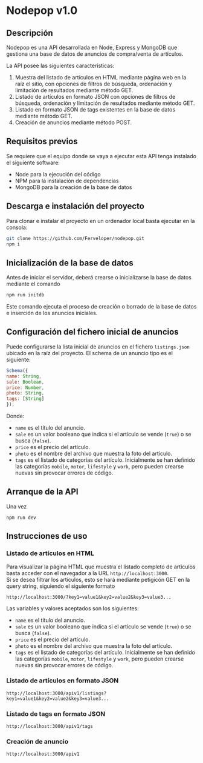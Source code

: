 # Nodepop v1.0

## Descripción

Nodepop es una API desarrollada en Node, Express y MongoDB que gestiona una base de datos de anuncios de compra/venta de artículos.  

La API posee las siguientes características:

1. Muestra del listado de artículos en HTML mediante página web en la raíz el sitio, con opciones de filtros de búsqueda, ordenación y limitación de resultados mediante método GET.
2. Listado de artículos en formato JSON con opciones de filtros de búsqueda, ordenación y limitación de resultados mediante método GET.
3. Listado en formato JSON de tags existentes en la base de datos mediante método GET.
4. Creación de anuncios mediante método POST.

## Requisitos previos

Se requiere que el equipo donde se vaya a ejecutar esta API tenga instalado el siguiente software:

- Node para la ejecución del código
- NPM para la instalación de dependencias
- MongoDB para la creación de la base de datos

## Descarga e instalación del proyecto

Para clonar e instalar el proyecto en un ordenador local basta ejecutar en la consola:

```bash
git clone https://github.com/Ferveloper/nodepop.git
npm i
```

## Inicialización de la base de datos

Antes de iniciar el servidor, deberá crearse o inicializarse la base de datos mediante el comando

```bash
npm run initdb
```  

Este comando ejecuta el proceso de creación o borrado de la base de datos e inserción de los anuncios iniciales.

## Configuración del fichero inicial de anuncios

Puede configurarse la lista inicial de anuncios en el fichero `listings.json` ubicado en la raíz del proyecto. El schema de un anuncio tipo es el siguiente:

```javascript
Schema({
name: String,
sale: Boolean,
price: Number,
photo: String,
tags: [String]
});
```

Donde:

- `name` es el título del anuncio.
- `sale` es un valor booleano que indica si el artículo se vende (`true`) o se busca (`false`).
- `price` es el precio del artículo.
- `photo` es el nombre del archivo que muestra la foto del artículo.
- `tags` es el listado de categorías del artículo. Inicialmente se han definido las categorías `mobile`, `motor`, `lifestyle` y `work`, pero pueden crearse nuevas sin provocar errores de código.

## Arranque de la API

Una vez

`npm run dev`

## Instrucciones de uso

### Listado de artículos en HTML

Para visualizar la página HTML que muestra el listado completo de artículos basta acceder con el navegador a la URL `http://localhost:3000`.  
Si se desea filtrar los artículos, esto se hará mediante petigicón GET en la query string, siguiendo el siguiente formato

`http://localhost:3000/?key1=value1&key2=value2&key3=value3...`

Las variables y valores aceptados son los siguientes:

- `name` es el título del anuncio.
- `sale` es un valor booleano que indica si el artículo se vende (`true`) o se busca (`false`).
- `price` es el precio del artículo.
- `photo` es el nombre del archivo que muestra la foto del artículo.
- `tags` es el listado de categorías del artículo. Inicialmente se han definido las categorías `mobile`, `motor`, `lifestyle` y `work`, pero pueden crearse nuevas sin provocar errores de código.

### Listado de artículos en formato JSON

`http://localhost:3000/apiv1/listings?key1=value1&key2=value2&key3=value3...`

### Listado de tags en formato JSON

`http://localhost:3000/apiv1/tags`

### Creación de anuncio

`http://localhost:3000/apiv1`
